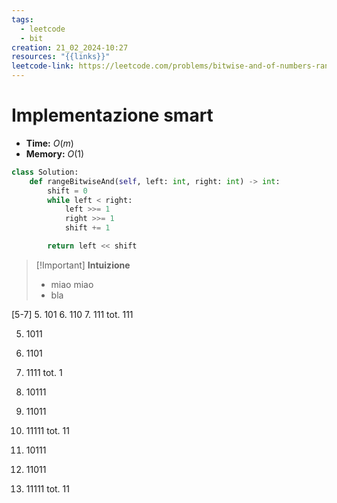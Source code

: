 ```yaml
---
tags:
  - leetcode
  - bit
creation: 21_02_2024-10:27
resources: "{{links}}"
leetcode-link: https://leetcode.com/problems/bitwise-and-of-numbers-range/description/?envType=daily-question&envId=2024-02-21
---
```

# Implementazione smart

- **Time:** $O(m)$
- **Memory:** $O(1)$

```python
class Solution:
    def rangeBitwiseAnd(self, left: int, right: int) -> int:
        shift = 0
        while left < right:
            left >>= 1
            right >>= 1
            shift += 1

        return left << shift

```

>[!Important] **Intuizione**
> - miao miao
> - bla

\[5-7\]
5. 101
6. 110
7. 111
tot. 111

5. 1011
6. 1101
7. 1111
tot. 1

5. 10111
6. 11011
7. 11111
tot. 11

5. 10111
6. 11011
7. 11111
tot. 11